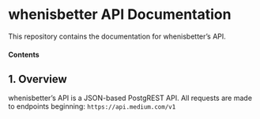 # whenisbetter API Documentation

This repository contains the documentation for whenisbetter’s API.

#### Contents

## 1. Overview

whenisbetter’s API is a JSON-based PostgREST API. All requests are made to endpoints beginning:
`https://api.medium.com/v1`
